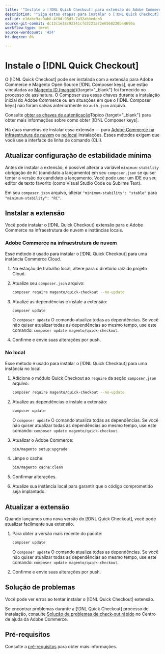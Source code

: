 ```yaml
---
title: '"Instale o [!DNL Quick Checkout] para extensão do Adobe Commerce"'
description: '"Siga estas etapas para instalar o [!DNL Quick Checkout] no seu projeto do Adobe Commerce."'
exl-id: e1dabc9a-0ab0-4f8d-98d3-7a32abbedcb8
source-git-commit: dc13c1e38c92341cfd3221a72e6568220b44690a
workflow-type: tm+mt
source-wordcount: '424'
ht-degree: 0%

---
```


# Instale o [!DNL Quick Checkout]

O [!DNL Quick Checkout] pode ser instalada com a extensão para Adobe Commerce e Magento Open Source [!DNL Composer keys], que estão vinculadas ao [Magento ID (mageid)](https://devdocs.magento.com/marketplace/sellers/profile-personal.html#field-descriptions){target=&quot;_blank&quot;} foi fornecido no processo de assinatura. O Composer usa essas chaves durante a instalação inicial do Adobe Commerce ou em situações em que o [!DNL Composer keys] não foram salvas anteriormente no `auth.json` arquivo.

Consulte [obter as chaves de autenticação](https://devdocs.magento.com/guides/v2.4/install-gde/prereq/connect-auth.html)Tópico {target=&quot;_blank&quot;} para obter mais informações sobre como obter [!DNL Composer keys].

Há duas maneiras de instalar essa extensão — para [Adobe Commerce na infraestrutura de nuvem](#magento-commerce-cloud) ou [no local](#on-premises) instalações. Esses métodos exigem que você use a interface de linha de comando (CLI).

## Atualizar configuração de estabilidade mínima

Antes de instalar a extensão, é possível alterar a variável `minimum-stability` obrigação de `RC` (candidato a lançamento) em seu `composer.json` se quiser tentar a versão do candidato a lançamento. Você pode usar um IDE ou seu editor de texto favorito (como Visual Studio Code ou Sublime Text).

Em seu `composer.json` arquivo, alterar `"minimum-stability": "stable"` para `"minimum-stability": "RC"`.

## Instalar a extensão

Você pode instalar o [!DNL Quick Checkout] extensão para o Adobe Commerce na infraestrutura de nuvem e instâncias locais.

### Adobe Commerce na infraestrutura de nuvem

Esse método é usado para instalar o [!DNL Quick Checkout] para uma instância Commerce Cloud.

1. Na estação de trabalho local, altere para o diretório raiz do projeto Cloud.

1. Atualize seu `composer.json` arquivo:

   ```bash
   composer require magento/quick-checkout --no-update
   ```

1. Atualize as dependências e instale a extensão:

   ```bash
   composer update
   ```

   O `composer update` O comando atualiza todas as dependências. Se você não quiser atualizar todas as dependências ao mesmo tempo, use este comando: `composer update magento/quick-checkout`.

1. Confirme e envie suas alterações por push.

### No local

Esse método é usado para instalar o [!DNL Quick Checkout] para uma instância no local.

1. Adicione o módulo Quick Checkout ao `require` da seção `composer.json` arquivo:

   ```bash
   composer require magento/quick-checkout --no-update
   ```

1. Atualize as dependências e instale a extensão:

   ```bash
   composer update
   ```

   O `composer update` O comando atualiza todas as dependências. Se você não quiser atualizar todas as dependências ao mesmo tempo, use este comando: `composer update magento/quick-checkout`.

1. Atualizar o Adobe Commerce:

   ```bash
   bin/magento setup:upgrade
   ```

1. Limpe o cache:

   ```bash
   bin/magento cache:clean
   ```

1. Confirmar alterações.
1. Atualize sua instância local para garantir que o código comprometido seja implantado.

## Atualizar a extensão

Quando lançamos uma nova versão do [!DNL Quick Checkout], você pode atualizar facilmente sua extensão.

1. Para obter a versão mais recente do pacote:

   ```bash
   composer update
   ```

   O `composer update` O comando atualiza todas as dependências. Se você não quiser atualizar todas as dependências ao mesmo tempo, use este comando: `composer update magento/quick-checkout`.

1. Confirme e envie suas alterações por push.

## Solução de problemas

Você pode ver erros ao tentar instalar o [!DNL Quick Checkout] extensão.

Se encontrar problemas durante a [!DNL Quick Checkout] processo de instalação, consulte [Solução de problemas de check-out rápido](https://support.magento.com/hc/en-us/articles/6909450342541) no Centro de ajuda da Adobe Commerce.

## Pré-requisitos

Consulte a [pré-requisitos](../quick-checkout/prerequisites.md) para obter mais informações.
